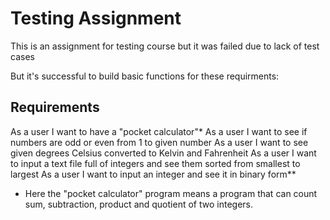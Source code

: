# Testing Assignment
This is an assignment for testing course but it was failed due to lack of test cases

But it's successful to build basic functions for these requirments:

## Requirements

As a user I want to have a "pocket calculator"*
As a user I want to see if numbers are odd or even from 1 to given number
As a user I want to see given degrees Celsius converted to Kelvin and Fahrenheit
As a user I want to input a text file full of integers and see them sorted from smallest to largest
As a user I want to input an integer and see it in binary form**
* Here the "pocket calculator" program means a program that can count sum, subtraction, product and quotient of two integers. 